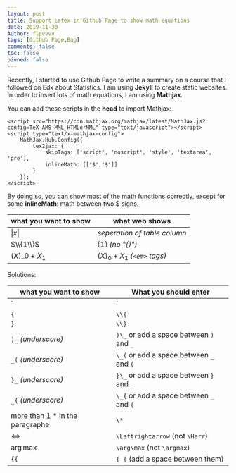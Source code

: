 ```yaml
---
layout: post
title: Support Latex in Github Page to show math equations
date: 2019-11-30
Author: flpvvvv
tags: [Github Page,Bug]
comments: false
toc: false
pinned: false
---
```


Recently, I started to use Github Page to write a summary on a course that I followed on Edx about Statistics. I am using **Jekyll** to create static websites. In order to insert lots of math equations, I am using **Mathjax**. 

You can add these scripts in the **head** to import Mathjax:
~~~~
<script src="https://cdn.mathjax.org/mathjax/latest/MathJax.js?config=TeX-AMS-MML_HTMLorMML" type="text/javascript"></script>
<script type="text/x-mathjax-config">
	MathJax.Hub.Config({
		tex2jax: {
			skipTags: ['script', 'noscript', 'style', 'textarea', 'pre'],
			inlineMath: [['$','$']]
		}
	});
</script>
~~~~

By doing so, you can show most of the math functions correctly, except for some **inlineMath**: math between two $ signs.

what you want to show | what web shows
--- | ---
$\vert x \vert$ | *seperation of table column*
$\\{1\\}$ | $\{1\}$ *(no "{}")*
$(X)\_{0}+X_{1}$ | $(X)_{0}+X_{1}$ *(`<em>` tags)*

Solutions:

what you want to show | What you should enter
--- | ---
`|` | `\vert`
`{` | `\\{`
`}` | `\\}`
`)_` *(underscore)* | `)\_` or add a space between `)` and `_` 
`_(` *(underscore)* | `\_(` or add a space between `_` and `(` 
`}_` *(underscore)* | `}\_` or add a space between `}` and `_` 
`_{` *(underscore)* | `\_{` or add a space between `_` and `{` 
more than 1 * in the paragraphe | `\*`
$\Leftrightarrow$ | `\Leftrightarrow` (not `\Harr`)
$\arg\max$ | `\arg\max` (not `\argmax`)
`{{` | `{ {` (add a space between them)
